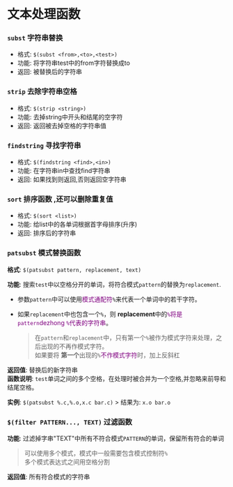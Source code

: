 # 文本处理函数
### `subst`   字符串替换  
   - 格式: `$(subst <from>,<to>,<test>)`    
   - 功能: 将字符串test中的from字符替换成to  
   - 返回: 被替换后的字符串 


### `strip`    去除字符串空格  
   - 格式: `$(strip <string>)`  
   - 功能: 去掉string中开头和结尾的空字符  
   - 返回: 返回被去掉空格的字符串值  


### `findstring`  寻找字符串  
   - 格式: `$(findstring <find>,<in>)`  
   - 功能: 在字符串in中查找find字符串  
   - 返回: 如果找到则返回<find>,否则返回空字符串  


### `sort`    排序函数  ,还可以删除重复值
   - 格式: `$(sort <list>)`  
   - 功能: 给list中的各单词根据首字母排序(升序)  
   - 返回: 排序后的字符串  


### `patsubst` **模式替换函数**  
**格式**: `$(patsubst pattern, replacement, text)`  

**功能**: 搜索`test`中以空格分开的单词，将符合模式`pattern`的替换为`replacement`.

  - 参数`pattern`中可以使用<font color=purple>模式通配符</font>`%`来代表一个单词中的若干字符。  

  - 如果`replacement`中也包含一个`%`，则 **replacement**中的<font color=purple>`%`将是`pattern`dezhong `%`代表的字符串</font>。  
    > 在`pattern`和`replacement`中，只有第一个`%`被作为模式字符来处理，之后出现的不再作模式字符。  
    > 如果要将 **第一个**出现的`%`<font color=purple>不作模式字符</font>时，加上反斜杠  


**返回值**: 替换后的新字符串  
**函数说明**: `test`单词之间的多个空格，在处理时被合并为一个空格,并忽略来前导和结尾空格。  

**实例**: `$(patsubst %.c,%.o,x.c bar.c)` > 结果为: `x.o bar.o`  


### `$(filter PATTERN..., TEXT)` 过滤函数
**功能**: 过滤掉字串"TEXT"中所有不符合模式`PATTERN`的单词，保留所有符合的单词  
> 可以使用多个模式，模式中一般需要包含模式控制符`%`  
> 多个模式表达式之间用空格分割  

**返回值**: 所有符合模式的字符串  











